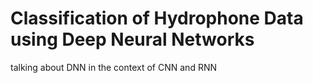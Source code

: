 # Classification of Hydrophone Data using Deep Neural Networks

talking about DNN in the context of CNN and RNN 